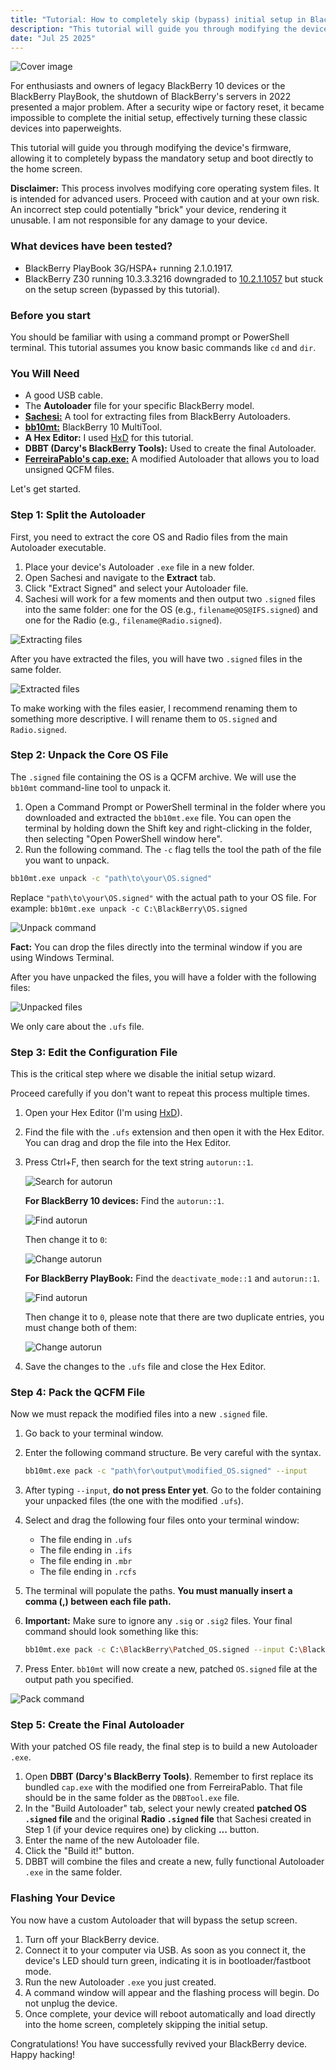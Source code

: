 ```yaml
---
title: "Tutorial: How to completely skip (bypass) initial setup in BlackBerry OS (10/Tablet OS)"
description: "This tutorial will guide you through modifying the device's firmware, allowing it to completely bypass the mandatory setup and boot directly to the home screen."
date: "Jul 25 2025"
---
```


![Cover image](./top.jpg)

For enthusiasts and owners of legacy BlackBerry 10 devices or the BlackBerry PlayBook, the shutdown of BlackBerry's servers in 2022 presented a major problem. After a security wipe or factory reset, it became impossible to complete the initial setup, effectively turning these classic devices into paperweights.

This tutorial will guide you through modifying the device's firmware, allowing it to completely bypass the mandatory setup and boot directly to the home screen.

**Disclaimer:** This process involves modifying core operating system files. It is intended for advanced users. Proceed with caution and at your own risk. An incorrect step could potentially "brick" your device, rendering it unusable. I am not responsible for any damage to your device.

### What devices have been tested?

- BlackBerry PlayBook 3G/HSPA+ running 2.1.0.1917.
- BlackBerry Z30 running 10.3.3.3216 downgraded to [10.2.1.1057](https://web.archive.org/web/20131115133006/http://downloads-us.blackberry.com/upr/developers/downloads/Autoload-STA100-2-10.2.1.1057.exe) but stuck on the setup screen (bypassed by this tutorial).

### Before you start

You should be familiar with using a command prompt or PowerShell terminal. This tutorial assumes you know basic commands like `cd` and `dir`.

### You Will Need

- A good USB cable.
- The **Autoloader** file for your specific BlackBerry model.
- [**Sachesi:**](https://github.com/xsacha/Sachesi) A tool for extracting files from BlackBerry Autoloaders.
- [**bb10mt:**](https://bb10.root.sx/bb10mt.zip) BlackBerry 10 MultiTool.
- **A Hex Editor:** I used [HxD](https://mh-nexus.de/en/hxd/) for this tutorial.
- **DBBT (Darcy's BlackBerry Tools):** Used to create the final Autoloader.
- [**FerreiraPablo's cap.exe:**](https://github.com/FerreiraPablo/BlackberrySystemPacker/blob/main/cap.exe) A modified Autoloader that allows you to load unsigned QCFM files.

Let's get started.

### Step 1: Split the Autoloader

First, you need to extract the core OS and Radio files from the main Autoloader executable.

1. Place your device's Autoloader `.exe` file in a new folder.
2. Open Sachesi and navigate to the **Extract** tab.
3. Click "Extract Signed" and select your Autoloader file.
4. Sachesi will work for a few moments and then output two `.signed` files into the same folder: one for the OS (e.g., `filename@OS@IFS.signed`) and one for the Radio (e.g., `filename@Radio.signed`).

![Extracting files](./00.png)

After you have extracted the files, you will have two `.signed` files in the same folder.

![Extracted files](./01.png)

To make working with the files easier, I recommend renaming them to something more descriptive. I will rename them to `OS.signed` and `Radio.signed`.

### Step 2: Unpack the Core OS File

The `.signed` file containing the OS is a QCFM archive. We will use the `bb10mt` command-line tool to unpack it.

1. Open a Command Prompt or PowerShell terminal in the folder where you downloaded and extracted the `bb10mt.exe` file. You can open the terminal by holding down the Shift key and right-clicking in the folder, then selecting "Open PowerShell window here".
2. Run the following command. The `-c` flag tells the tool the path of the file you want to unpack.

```bash
bb10mt.exe unpack -c "path\to\your\OS.signed"
```

Replace `"path\to\your\OS.signed"` with the actual path to your OS file. For example:
`bb10mt.exe unpack -c C:\BlackBerry\OS.signed`

![Unpack command](./03.gif)

**Fact:** You can drop the files directly into the terminal window if you are using Windows Terminal.

After you have unpacked the files, you will have a folder with the following files:

![Unpacked files](./04.png)

We only care about the `.ufs` file.

### Step 3: Edit the Configuration File

This is the critical step where we disable the initial setup wizard.

Proceed carefully if you don't want to repeat this process multiple times.

1. Open your Hex Editor (I'm using [HxD](https://mh-nexus.de/en/hxd/)).

2. Find the file with the `.ufs` extension and then open it with the Hex Editor. You can drag and drop the file into the Hex Editor.

3. Press Ctrl+F, then search for the text string `autorun::1`.

    ![Search for autorun](./05.png)

    **For BlackBerry 10 devices:** Find the `autorun::1`.

    ![Find autorun](./06.png)

    Then change it to `0`:

    ![Change autorun](./07.gif)

    **For BlackBerry PlayBook:** Find the `deactivate_mode::1` and `autorun::1`.

    ![Find autorun](./08.png)

    Then change it to `0`, please note that there are two duplicate entries, you must change both of them:

    ![Change autorun](./09.gif)

4. Save the changes to the `.ufs` file and close the Hex Editor.

### Step 4: Pack the QCFM File

Now we must repack the modified files into a new `.signed` file.

1. Go back to your terminal window.
2. Enter the following command structure. Be very careful with the syntax.

    ```bash
    bb10mt.exe pack -c "path\for\output\modified_OS.signed" --input
    ```

3. After typing ` --input `, **do not press Enter yet**. Go to the folder containing your unpacked files (the one with the modified `.ufs`).
4. Select and drag the following four files onto your terminal window:
    - The file ending in `.ufs`
    - The file ending in `.ifs`
    - The file ending in `.mbr`
    - The file ending in `.rcfs`
5. The terminal will populate the paths. **You must manually insert a comma (,) between each file path.**
6. **Important:** Make sure to ignore any `.sig` or `.sig2` files. Your final command should look something like this:

    ```bash
    bb10mt.exe pack -c C:\BlackBerry\Patched_OS.signed --input C:\BlackBerry\unpacked\OS.ufs,C:\BlackBerry\unpacked\OS.ifs,C:\BlackBerry\unpacked\OS.mbr,C:\BlackBerry\unpacked\OS.rcfs
    ```

7. Press Enter. `bb10mt` will now create a new, patched `OS.signed` file at the output path you specified.

![Pack command](./10.png)

### Step 5: Create the Final Autoloader

With your patched OS file ready, the final step is to build a new Autoloader `.exe`.

1. Open **DBBT (Darcy's BlackBerry Tools)**. Remember to first replace its bundled `cap.exe` with the modified one from FerreiraPablo. That file should be in the same folder as the `DBBTool.exe` file.
2. In the "Build Autoloader" tab, select your newly created **patched OS `.signed` file** and the original **Radio `.signed` file** that Sachesi created in Step 1 (if your device requires one) by clicking **...** button.
3. Enter the name of the new Autoloader file.
4. Click the "Build it!" button.
5. DBBT will combine the files and create a new, fully functional Autoloader `.exe` in the same folder.

### Flashing Your Device

You now have a custom Autoloader that will bypass the setup screen.

1. Turn off your BlackBerry device.
2. Connect it to your computer via USB. As soon as you connect it, the device's LED should turn green, indicating it is in bootloader/fastboot mode.
3. Run the new Autoloader `.exe` you just created.
4. A command window will appear and the flashing process will begin. Do not unplug the device.
5. Once complete, your device will reboot automatically and load directly into the home screen, completely skipping the initial setup.

Congratulations! You have successfully revived your BlackBerry device. Happy hacking!
